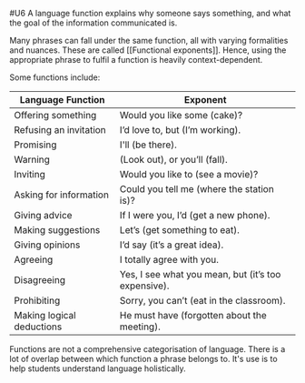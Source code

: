 #U6
A language function explains why someone says something, and what the goal of the information communicated is. 

Many phrases can fall under the same function, all with varying formalities and nuances. These are called [[Functional exponents]]. Hence, using the appropriate phrase to fulfil a function is heavily context-dependent.

Some functions include:

|Language Function|Exponent|
|---|---|
|Offering something|Would you like some (cake)?|
|Refusing an invitation|I’d love to, but (I’m working).|
|Promising|I'll (be there).|
|Warning|(Look out), or you’ll (fall).|
|Inviting|Would you like to (see a movie)?|
|Asking for information|Could you tell me (where the station is)?|
|Giving advice|If I were you, I’d (get a new phone).|
|Making suggestions|Let’s (get something to eat).|
|Giving opinions|I’d say (it’s a great idea).|
|Agreeing|I totally agree with you.|
|Disagreeing|Yes, I see what you mean, but (it’s too expensive).|
|Prohibiting|Sorry, you can’t (eat in the classroom).|
|Making logical deductions|He must have (forgotten about the meeting).|
Functions are not a comprehensive categorisation of language. There is a lot of overlap between which function a phrase belongs to. It's use is to help students understand language holistically.